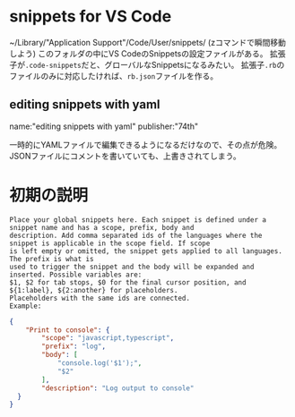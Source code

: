 # snippets for VS Code

~/Library/"Application Support"/Code/User/snippets/
(zコマンドで瞬間移動しよう)
このフォルダの中にVS CodeのSnippetsの設定ファイルがある。
拡張子が`.code-snippets`だと、グローバルなSnippetsになるみたい。
拡張子`.rb`のファイルのみに対応したければ、`rb.json`ファイルを作る。

## editing snippets with yaml

name:"editing snippets with yaml"
publisher:"74th"

一時的にYAMLファイルで編集できるようになるだけなので、その点が危険。
JSONファイルにコメントを書いていても、上書きされてしまう。

# 初期の説明

	Place your global snippets here. Each snippet is defined under a snippet name and has a scope, prefix, body and 
	description. Add comma separated ids of the languages where the snippet is applicable in the scope field. If scope 
	is left empty or omitted, the snippet gets applied to all languages. The prefix is what is 
	used to trigger the snippet and the body will be expanded and inserted. Possible variables are: 
	$1, $2 for tab stops, $0 for the final cursor position, and ${1:label}, ${2:another} for placeholders. 
	Placeholders with the same ids are connected.
	Example:

```json
{
	"Print to console": {
		"scope": "javascript,typescript",
		"prefix": "log",
		"body": [
			"console.log('$1');",
			"$2"
		],
		"description": "Log output to console"
  }
}
```
